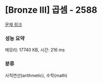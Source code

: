 # [Bronze III] 곱셈 - 2588 

[문제 링크](https://www.acmicpc.net/problem/2588) 

### 성능 요약

메모리: 17740 KB, 시간: 216 ms

### 분류

사칙연산(arithmetic), 수학(math)

